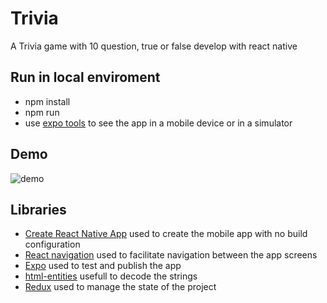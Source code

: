 
# Trivia

A Trivia game with 10 question, true or false develop with react native

## Run in local enviroment
   - npm install
   - npm run
   - use [expo tools](https://expo.io/tools) to see the app in a mobile device or in a simulator

## Demo
![demo]()

## Libraries
   - [Create React Native App](https://github.com/react-community/create-react-native-app) used to create the mobile app with no build configuration
   - [React navigation](https://reactnavigation.org/) used to facilitate navigation between the app screens
   - [Expo](https://expo.io/) used to test and publish the app
   - [html-entities](https://github.com/mdevils/node-html-entities#readme) usefull to decode the strings
   - [Redux](https://redux.js.org/) used to manage the state of the project